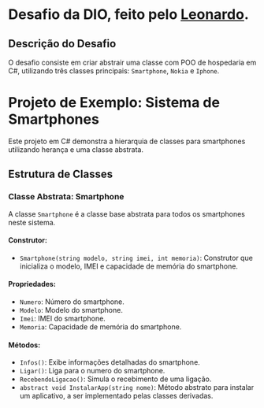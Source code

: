 # Desafio da DIO, feito pelo [Leonardo](https://github.com/leonardo-buta).

## Descrição do Desafio

O desafio consiste em criar abstrair uma classe com POO de hospedaria em C#, utilizando três classes principais: `Smartphone`, `Nokia` e `Iphone`.

# Projeto de Exemplo: Sistema de Smartphones

Este projeto em C# demonstra a hierarquia de classes para smartphones utilizando herança e uma classe abstrata.

## Estrutura de Classes

### Classe Abstrata: Smartphone

A classe `Smartphone` é a classe base abstrata para todos os smartphones neste sistema.

#### Construtor:

- `Smartphone(string modelo, string imei, int memoria)`: Construtor que inicializa o modelo, IMEI e capacidade de memória do smartphone.

#### Propriedades:

- `Numero`: Número do smartphone.
- `Modelo`: Modelo do smartphone.
- `Imei`: IMEI do smartphone.
- `Memoria`: Capacidade de memória do smartphone.

#### Métodos:

- `Infos()`: Exibe informações detalhadas do smartphone.
- `Ligar()`: Liga para o numero do smartphone.
- `RecebendoLigacao()`: Simula o recebimento de uma ligação.
- `abstract void InstalarApp(string nome)`: Método abstrato para instalar um aplicativo, a ser implementado pelas classes derivadas.

